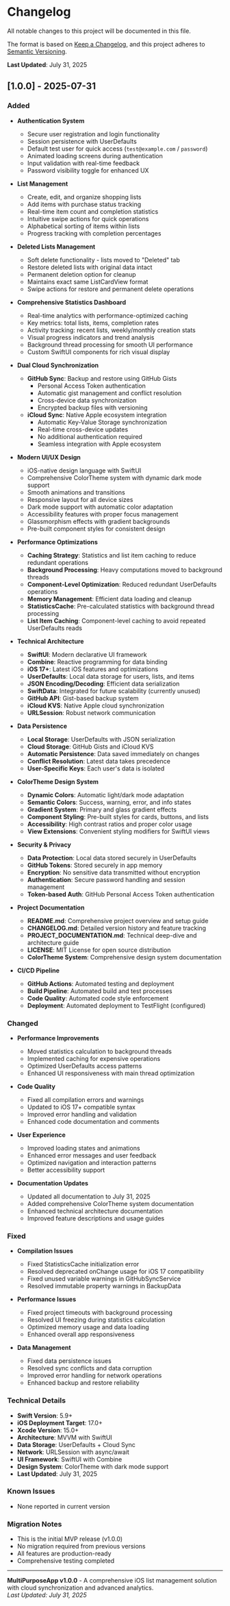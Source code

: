 # Changelog

All notable changes to this project will be documented in this file.

The format is based on [Keep a Changelog](https://keepachangelog.com/en/1.0.0/),
and this project adheres to [Semantic Versioning](https://semver.org/spec/v2.0.0.html).

**Last Updated**: July 31, 2025

## [1.0.0] - 2025-07-31

### Added
- **Authentication System**
  - Secure user registration and login functionality
  - Session persistence with UserDefaults
  - Default test user for quick access (`test@example.com` / `password`)
  - Animated loading screens during authentication
  - Input validation with real-time feedback
  - Password visibility toggle for enhanced UX

- **List Management**
  - Create, edit, and organize shopping lists
  - Add items with purchase status tracking
  - Real-time item count and completion statistics
  - Intuitive swipe actions for quick operations
  - Alphabetical sorting of items within lists
  - Progress tracking with completion percentages

- **Deleted Lists Management**
  - Soft delete functionality - lists moved to "Deleted" tab
  - Restore deleted lists with original data intact
  - Permanent deletion option for cleanup
  - Maintains exact same ListCardView format
  - Swipe actions for restore and permanent delete operations

- **Comprehensive Statistics Dashboard**
  - Real-time analytics with performance-optimized caching
  - Key metrics: total lists, items, completion rates
  - Activity tracking: recent lists, weekly/monthly creation stats
  - Visual progress indicators and trend analysis
  - Background thread processing for smooth UI performance
  - Custom SwiftUI components for rich visual display

- **Dual Cloud Synchronization**
  - **GitHub Sync**: Backup and restore using GitHub Gists
    - Personal Access Token authentication
    - Automatic gist management and conflict resolution
    - Cross-device data synchronization
    - Encrypted backup files with versioning
  - **iCloud Sync**: Native Apple ecosystem integration
    - Automatic Key-Value Storage synchronization
    - Real-time cross-device updates
    - No additional authentication required
    - Seamless integration with Apple ecosystem

- **Modern UI/UX Design**
  - iOS-native design language with SwiftUI
  - Comprehensive ColorTheme system with dynamic dark mode support
  - Smooth animations and transitions
  - Responsive layout for all device sizes
  - Dark mode support with automatic color adaptation
  - Accessibility features with proper focus management
  - Glassmorphism effects with gradient backgrounds
  - Pre-built component styles for consistent design

- **Performance Optimizations**
  - **Caching Strategy**: Statistics and list item caching to reduce redundant operations
  - **Background Processing**: Heavy computations moved to background threads
  - **Component-Level Optimization**: Reduced redundant UserDefaults operations
  - **Memory Management**: Efficient data loading and cleanup
  - **StatisticsCache**: Pre-calculated statistics with background thread processing
  - **List Item Caching**: Component-level caching to avoid repeated UserDefaults reads

- **Technical Architecture**
  - **SwiftUI**: Modern declarative UI framework
  - **Combine**: Reactive programming for data binding
  - **iOS 17+**: Latest iOS features and optimizations
  - **UserDefaults**: Local data storage for users, lists, and items
  - **JSON Encoding/Decoding**: Efficient data serialization
  - **SwiftData**: Integrated for future scalability (currently unused)
  - **GitHub API**: Gist-based backup system
  - **iCloud KVS**: Native Apple cloud synchronization
  - **URLSession**: Robust network communication

- **Data Persistence**
  - **Local Storage**: UserDefaults with JSON serialization
  - **Cloud Storage**: GitHub Gists and iCloud KVS
  - **Automatic Persistence**: Data saved immediately on changes
  - **Conflict Resolution**: Latest data takes precedence
  - **User-Specific Keys**: Each user's data is isolated

- **ColorTheme Design System**
  - **Dynamic Colors**: Automatic light/dark mode adaptation
  - **Semantic Colors**: Success, warning, error, and info states
  - **Gradient System**: Primary and glass gradient effects
  - **Component Styling**: Pre-built styles for cards, buttons, and lists
  - **Accessibility**: High contrast ratios and proper color usage
  - **View Extensions**: Convenient styling modifiers for SwiftUI views

- **Security & Privacy**
  - **Data Protection**: Local data stored securely in UserDefaults
  - **GitHub Tokens**: Stored securely in app memory
  - **Encryption**: No sensitive data transmitted without encryption
  - **Authentication**: Secure password handling and session management
  - **Token-based Auth**: GitHub Personal Access Token authentication

- **Project Documentation**
  - **README.md**: Comprehensive project overview and setup guide
  - **CHANGELOG.md**: Detailed version history and feature tracking
  - **PROJECT_DOCUMENTATION.md**: Technical deep-dive and architecture guide
  - **LICENSE**: MIT License for open source distribution
  - **ColorTheme System**: Comprehensive design system documentation

- **CI/CD Pipeline**
  - **GitHub Actions**: Automated testing and deployment
  - **Build Pipeline**: Automated build and test processes
  - **Code Quality**: Automated code style enforcement
  - **Deployment**: Automated deployment to TestFlight (configured)

### Changed
- **Performance Improvements**
  - Moved statistics calculation to background threads
  - Implemented caching for expensive operations
  - Optimized UserDefaults access patterns
  - Enhanced UI responsiveness with main thread optimization

- **Code Quality**
  - Fixed all compilation errors and warnings
  - Updated to iOS 17+ compatible syntax
  - Improved error handling and validation
  - Enhanced code documentation and comments

- **User Experience**
  - Improved loading states and animations
  - Enhanced error messages and user feedback
  - Optimized navigation and interaction patterns
  - Better accessibility support

- **Documentation Updates**
  - Updated all documentation to July 31, 2025
  - Added comprehensive ColorTheme system documentation
  - Enhanced technical architecture documentation
  - Improved feature descriptions and usage guides

### Fixed
- **Compilation Issues**
  - Fixed StatisticsCache initialization error
  - Resolved deprecated onChange usage for iOS 17 compatibility
  - Fixed unused variable warnings in GitHubSyncService
  - Resolved immutable property warnings in BackupData

- **Performance Issues**
  - Fixed project timeouts with background processing
  - Resolved UI freezing during statistics calculation
  - Optimized memory usage and data loading
  - Enhanced overall app responsiveness

- **Data Management**
  - Fixed data persistence issues
  - Resolved sync conflicts and data corruption
  - Improved error handling for network operations
  - Enhanced backup and restore reliability

### Technical Details
- **Swift Version**: 5.9+
- **iOS Deployment Target**: 17.0+
- **Xcode Version**: 15.0+
- **Architecture**: MVVM with SwiftUI
- **Data Storage**: UserDefaults + Cloud Sync
- **Network**: URLSession with async/await
- **UI Framework**: SwiftUI with Combine
- **Design System**: ColorTheme with dark mode support
- **Last Updated**: July 31, 2025

### Known Issues
- None reported in current version

### Migration Notes
- This is the initial MVP release (v1.0.0)
- No migration required from previous versions
- All features are production-ready
- Comprehensive testing completed

---

**MultiPurposeApp v1.0.0** - A comprehensive iOS list management solution with cloud synchronization and advanced analytics.  
*Last Updated: July 31, 2025* 